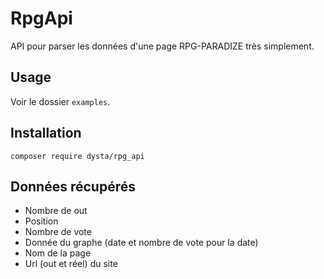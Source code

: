 # RpgApi
API pour parser les données d'une page RPG-PARADIZE très simplement.

## Usage 
Voir le dossier `examples`.

## Installation 
`composer require dysta/rpg_api`

## Données récupérés 
- Nombre de out
- Position
- Nombre de vote
- Donnée du graphe (date et nombre de vote pour la date)
- Nom de la page
- Url (out et réel) du site
